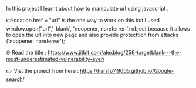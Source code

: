 In this project I learnt about how to manipulate url using javascript . 

👉location.href = "url" is the one way to work on this but I used
 window.open("url",'_blank', 'noopener, noreferrer'') object because it allows to open the url into new page and also provide protecttion from attacks ('noopener, noreferrer');

🌐 Read the title : https://www.jitbit.com/alexblog/256-targetblank---the-most-underestimated-vulnerability-ever/

👉 Vist the project from here : https://harsh749005.github.io/Google-search/
